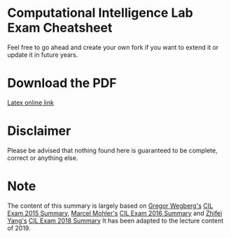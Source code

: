 # Computational Intelligence Lab Exam Cheatsheet

Feel free to go ahead and create your own fork if you want to extend it or update it in future years.

# Download the PDF
[Latex online link](https://latexonline.cc/compile?git=https://github.com/larabr/eth-cil-exam-summary&target=main.tex)

# Disclaimer
Please be advised that nothing found here is guaranteed to be complete, correct or anything else.

# Note
The content of this summary is largely based on [Gregor Wegberg's](https://github.com/groggi) [CIL Exam 2015 Summary](https://github.com/groggi/eth-cil-exam-summary), [Marcel Mohler's](https://github.com/mohlerm) [CIL Exam 2016 Summary](https://github.com/mohlerm/eth-cil-exam-summary) and [Zhifei Yang's](https://github.com/Xivid) [CIL Exam 2018 Summary](https://github.com/Xivid/eth-cil-exam-cheatsheet)
It has been adapted to the lecture content of 2019.

